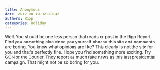 ```yaml
---
title: Anonymous
date: 2017-08-10 12:30:42
authors: Ripp
categories: Holiday
---
```


 Well. You should be one less person that reads or post in the Ripp Report. Find you something else since you yourself choose this site and comments are boring. You know what opinions are like? This clearly is not the site for you and that's perfectly fine. Hope you find something more exciting. Try GCN or the Courier. They report as much fake news as this last presidential campaign. That might not be so boring for you.